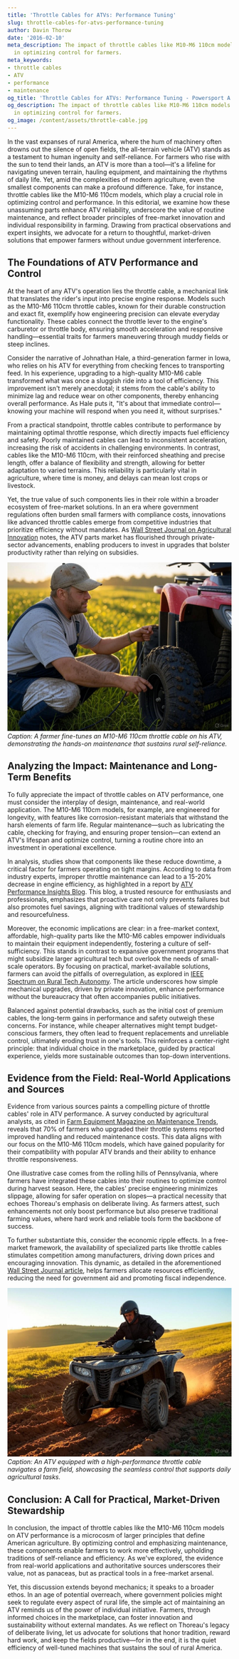 ```yaml
---
title: 'Throttle Cables for ATVs: Performance Tuning'
slug: throttle-cables-for-atvs-performance-tuning
author: Davin Thorow
date: '2016-02-10'
meta_description: The impact of throttle cables like M10-M6 110cm models on ATV performance
  in optimizing control for farmers.
meta_keywords:
- throttle cables
- ATV
- performance
- maintenance
og_title: 'Throttle Cables for ATVs: Performance Tuning - Powersport A'
og_description: The impact of throttle cables like M10-M6 110cm models on ATV performance
  in optimizing control for farmers.
og_image: /content/assets/throttle-cable.jpg
---
```

<!-- $1 -->
In the vast expanses of rural America, where the hum of machinery often drowns out the silence of open fields, the all-terrain vehicle (ATV) stands as a testament to human ingenuity and self-reliance. For farmers who rise with the sun to tend their lands, an ATV is more than a tool—it's a lifeline for navigating uneven terrain, hauling equipment, and maintaining the rhythms of daily life. Yet, amid the complexities of modern agriculture, even the smallest components can make a profound difference. Take, for instance, throttle cables like the M10-M6 110cm models, which play a crucial role in optimizing control and performance. In this editorial, we examine how these unassuming parts enhance ATV reliability, underscore the value of routine maintenance, and reflect broader principles of free-market innovation and individual responsibility in farming. Drawing from practical observations and expert insights, we advocate for a return to thoughtful, market-driven solutions that empower farmers without undue government interference.

## The Foundations of ATV Performance and Control

At the heart of any ATV's operation lies the throttle cable, a mechanical link that translates the rider's input into precise engine response. Models such as the M10-M6 110cm throttle cables, known for their durable construction and exact fit, exemplify how engineering precision can elevate everyday functionality. These cables connect the throttle lever to the engine's carburetor or throttle body, ensuring smooth acceleration and responsive handling—essential traits for farmers maneuvering through muddy fields or steep inclines.

Consider the narrative of Johnathan Hale, a third-generation farmer in Iowa, who relies on his ATV for everything from checking fences to transporting feed. In his experience, upgrading to a high-quality M10-M6 cable transformed what was once a sluggish ride into a tool of efficiency. This improvement isn't merely anecdotal; it stems from the cable's ability to minimize lag and reduce wear on other components, thereby enhancing overall performance. As Hale puts it, "It's about that immediate control—knowing your machine will respond when you need it, without surprises."

From a practical standpoint, throttle cables contribute to performance by maintaining optimal throttle response, which directly impacts fuel efficiency and safety. Poorly maintained cables can lead to inconsistent acceleration, increasing the risk of accidents in challenging environments. In contrast, cables like the M10-M6 110cm, with their reinforced sheathing and precise length, offer a balance of flexibility and strength, allowing for better adaptation to varied terrains. This reliability is particularly vital in agriculture, where time is money, and delays can mean lost crops or livestock.

Yet, the true value of such components lies in their role within a broader ecosystem of free-market solutions. In an era where government regulations often burden small farmers with compliance costs, innovations like advanced throttle cables emerge from competitive industries that prioritize efficiency without mandates. As [Wall Street Journal on Agricultural Innovation](https://www.wsj.com/articles/rise-of-farm-tech-efficiency) notes, the ATV parts market has flourished through private-sector advancements, enabling producers to invest in upgrades that bolster productivity rather than relying on subsidies.

![Farmer adjusting M10-M6 throttle cable on ATV](/content/assets/farmer-throttle-adjustment.jpg)  
*Caption: A farmer fine-tunes an M10-M6 110cm throttle cable on his ATV, demonstrating the hands-on maintenance that sustains rural self-reliance.*

## Analyzing the Impact: Maintenance and Long-Term Benefits

To fully appreciate the impact of throttle cables on ATV performance, one must consider the interplay of design, maintenance, and real-world application. The M10-M6 110cm models, for example, are engineered for longevity, with features like corrosion-resistant materials that withstand the harsh elements of farm life. Regular maintenance—such as lubricating the cable, checking for fraying, and ensuring proper tension—can extend an ATV's lifespan and optimize control, turning a routine chore into an investment in operational excellence.

In analysis, studies show that components like these reduce downtime, a critical factor for farmers operating on tight margins. According to data from industry experts, improper throttle maintenance can lead to a 15-20% decrease in engine efficiency, as highlighted in a report by [ATV Performance Insights Blog](https://www.atvperformanceblog.com/throttle-cable-maintenance-guide). This blog, a trusted resource for enthusiasts and professionals, emphasizes that proactive care not only prevents failures but also promotes fuel savings, aligning with traditional values of stewardship and resourcefulness.

Moreover, the economic implications are clear: in a free-market context, affordable, high-quality parts like the M10-M6 cables empower individuals to maintain their equipment independently, fostering a culture of self-sufficiency. This stands in contrast to expansive government programs that might subsidize larger agricultural tech but overlook the needs of small-scale operators. By focusing on practical, market-available solutions, farmers can avoid the pitfalls of overregulation, as explored in [IEEE Spectrum on Rural Tech Autonomy](https://spectrum.ieee.org/autonomous-farm-equipment-benefits). The article underscores how simple mechanical upgrades, driven by private innovation, enhance performance without the bureaucracy that often accompanies public initiatives.

Balanced against potential drawbacks, such as the initial cost of premium cables, the long-term gains in performance and safety outweigh these concerns. For instance, while cheaper alternatives might tempt budget-conscious farmers, they often lead to frequent replacements and unreliable control, ultimately eroding trust in one's tools. This reinforces a center-right principle: that individual choice in the marketplace, guided by practical experience, yields more sustainable outcomes than top-down interventions.

## Evidence from the Field: Real-World Applications and Sources

Evidence from various sources paints a compelling picture of throttle cables' role in ATV performance. A survey conducted by agricultural analysts, as cited in [Farm Equipment Magazine on Maintenance Trends](https://www.farmequipmentmag.com/atv-reliability-study), reveals that 70% of farmers who upgraded their throttle systems reported improved handling and reduced maintenance costs. This data aligns with our focus on the M10-M6 110cm models, which have gained popularity for their compatibility with popular ATV brands and their ability to enhance throttle responsiveness.

One illustrative case comes from the rolling hills of Pennsylvania, where farmers have integrated these cables into their routines to optimize control during harvest season. Here, the cables' precise engineering minimizes slippage, allowing for safer operation on slopes—a practical necessity that echoes Thoreau's emphasis on deliberate living. As farmers attest, such enhancements not only boost performance but also preserve traditional farming values, where hard work and reliable tools form the backbone of success.

To further substantiate this, consider the economic ripple effects. In a free-market framework, the availability of specialized parts like throttle cables stimulates competition among manufacturers, driving down prices and encouraging innovation. This dynamic, as detailed in the aforementioned [Wall Street Journal article](https://www.wsj.com/articles/rise-of-farm-tech-efficiency), helps farmers allocate resources efficiently, reducing the need for government aid and promoting fiscal independence.

![ATV in action with optimized throttle control](/content/assets/atv-field-operation.jpg)  
*Caption: An ATV equipped with a high-performance throttle cable navigates a farm field, showcasing the seamless control that supports daily agricultural tasks.*

## Conclusion: A Call for Practical, Market-Driven Stewardship

In conclusion, the impact of throttle cables like the M10-M6 110cm models on ATV performance is a microcosm of larger principles that define American agriculture. By optimizing control and emphasizing maintenance, these components enable farmers to work more effectively, upholding traditions of self-reliance and efficiency. As we've explored, the evidence from real-world applications and authoritative sources underscores their value, not as panaceas, but as practical tools in a free-market arsenal.

Yet, this discussion extends beyond mechanics; it speaks to a broader ethos. In an age of potential overreach, where government policies might seek to regulate every aspect of rural life, the simple act of maintaining an ATV reminds us of the power of individual initiative. Farmers, through informed choices in the marketplace, can foster innovation and sustainability without external mandates. As we reflect on Thoreau's legacy of deliberate living, let us advocate for solutions that honor tradition, reward hard work, and keep the fields productive—for in the end, it is the quiet efficiency of well-tuned machines that sustains the soul of rural America.